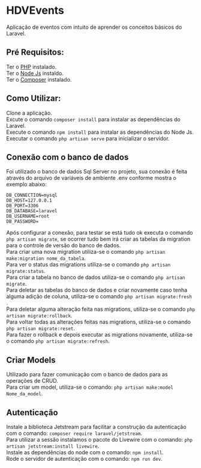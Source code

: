 # HDVEvents
Aplicação de eventos com intuito de aprender os conceitos básicos do Laravel.

## Pré Requisitos:
Ter o <a href="https://www.php.net/downloads.php" target="_blank">PHP</a> instalado. <br>
Ter o <a href="https://nodejs.org/en/download/" target="_blank">Node Js</a>  instaldo. <br>
Ter o <a href="https://getcomposer.org/download/" target="_blank">Composer</a> instalado.

## Como Utilizar:
Clone a aplicação. <br>
Excute o comando ``` composer install ``` para instalar as dependências do Laravel. <br>
Execute o comando ``` npm install ``` para instalar as dependências do Node Js. <br>
Executar o comando ``` php artisan serve ``` para inicializar o servidor.

## Conexão com o banco de dados
Foi utilizado o banco de dados Sql Server no projeto, sua conexão é feita através do arquivo de variáveis de ambiente .env conforme mostra o exemplo abaixo:

```
DB_CONNECTION=mysql
DB_HOST=127.0.0.1
DB_PORT=3306
DB_DATABASE=laravel
DB_USERNAME=root
DB_PASSWORD=
```

Após configurar a conexão, para testar se está tudo ok executa o comando ``` php artisan migrate ```, se ocorrer tudo bem irá criar as tabelas da migration para o controle de versão do banco de dados. <br>
Para criar uma nova migration utiliza-se o comando ``` php artisan make:migration nome_da_tabela ```. <br>
Para ver o status das migrations utiliza-se o comando ``` php artisan migrate:status ```. <br>
Para criar a tabela no banco de dados utiliza-se o comando ``` php artisan migrate ```. <br>
Para deletar as tabelas do banco de dados e criar novamente caso tenha alguma adição de coluna, utiliza-se o comando ``` php artisan migrate:fresh  ```. <br>
Para deletar alguma alteração feita nas migrations, utiliza-se o comando ``` php artisan migrate:rollback ```. <br>
Para voltar todas as alterações feitas nas migrations, utiliza-se o comando ``` php artisan migrate:reset ```. <br>
Para fazer o rollback e depois executar as migrations novamente, utiliza-se o comando ``` php artisan migrate:refresh ```. <br>

## Criar Models
Utilizado para fazer comunicação com o banco de dados para as operações de CRUD. <br>
Para criar um model, utiliza-se o comando: ``` php artisan make:model Nome_da_model ```. <br>

## Autenticação
Instale a biblioteca Jetstream para facilitar a construção da autenticação com o comando: 
``` composer require laravel/jetstream ```. <br>
Para utilizar a sessão instalamos o pacote do Livewire com o comando:
``` php artisan jetstream:install livewire ```. <br>
Instale as dependências do node com o comando:
``` npm install ```. <br>
Rode o servidor de autenticação com o comando:
``` npm run dev ```. <br>